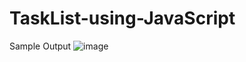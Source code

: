 # TaskList-using-JavaScript

Sample Output
![image](https://user-images.githubusercontent.com/53442279/176104066-0fef9908-d8aa-45fd-94b5-7149309fac32.png)
